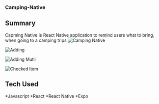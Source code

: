 ### Camping-Native
## Summary 
Capming Native is React Native application to remind users what to bring,
when going to a camping trips
![Camping Native](https://user-images.githubusercontent.com/34497456/42482674-c51705c2-839d-11e8-8e7d-78fde01c38b4.PNG)

![Adding](https://user-images.githubusercontent.com/34497456/42482760-46f8a3de-839e-11e8-9f91-696ae75e2e47.PNG)

![Adding Mutli](https://user-images.githubusercontent.com/34497456/42482771-54757b7c-839e-11e8-9680-ceceeea44641.PNG)

![Checked Item](https://user-images.githubusercontent.com/34497456/42482780-6551cae0-839e-11e8-98ed-2693c330998c.PNG)

## Tech Used
*Javascript
*React
*React Native
*Expo
